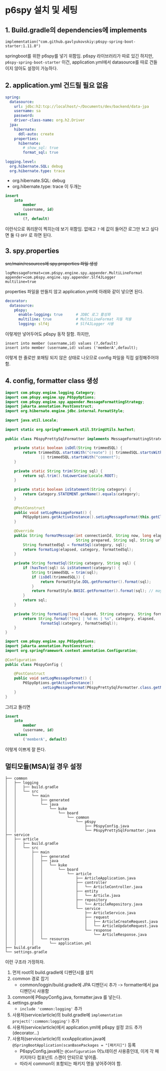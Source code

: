 # p6spy 설치 및 세팅

## 1. Build.gradle의 dependencies에 implements

```properties
implementation("com.github.gavlyukovskiy:p6spy-spring-boot-starter:1.11.0")
```

springboot를 위한 p6spy를 넣기 위함임.
p6spy 라이브러리가 따로 있긴 하지만, `p6spy-spring-boot-starter` 이건, application.yml에서 datasource를 따로 건들이지 않아도 설정이 가능하다.

## 2. application.yml 건드릴 필요 없음

```yml
spring:  
  datasource:  
    url: jdbc:h2:tcp://localhost/~/Documents/dev/backend/data-jpa  
    username: sa  
    password:  
    driver-class-name: org.h2.Driver  
  jpa:  
    hibernate:  
      ddl-auto: create  
    properties:  
      hibernate:  
        # show_sql: true  
        format_sql: true  
  
logging.level:  
  org.hibernate.SQL: debug  
  org.hibernate.type: trace
```

- org.hibernate.SQL: debug
- org.hibernate.type: trace
이 두개는

```sql
insert 
    into
        member
        (username, id) 
    values
        (?, default)
```

이런식으로 쿼리문이 찍히는데 보기 위함임. 없애고 `?` 에 값이 들어간 로그만 보고 싶다면 둘 다 `OFF` 로 하면 된다.

## 3. spy.properties

~~src/main/resources에 spy.properties 파일 생성~~

```properties
logMessageFormat=com.p6spy.engine.spy.appender.MultiLineFormat  
appender=com.p6spy.engine.spy.appender.Slf4JLogger  
multiline=true
```

properties 파일을 만들지 않고 application.yml에 아래와 같이 넣으면 된다.

```yml
decorator:  
  datasource:  
    p6spy:  
      enable-logging: true      # JDBC 로그 활성화  
      multiline: true           # MultiLineFormat 자동 적용  
      logging: slf4j            # Slf4JLogger 사용
```

이렇게만 넣어두어도 p6spy 동작 잘함. 하지만,

```
insert into member (username,id) values (?,default)
insert into member (username,id) values ('memberA',default);
```

이렇게 한 줄로만 포매팅 되지 않은 상태로 나오므로 config 파일을 직접 설정해주어야 함.

## 4. config, formatter class 생성

```java
import com.p6spy.engine.logging.Category;  
import com.p6spy.engine.spy.P6SpyOptions;  
import com.p6spy.engine.spy.appender.MessageFormattingStrategy;  
import jakarta.annotation.PostConstruct;  
import org.hibernate.engine.jdbc.internal.FormatStyle;  
  
import java.util.Locale;  
  
import static org.springframework.util.StringUtils.hasText;  
  
public class P6spyPrettySqlFormatter implements MessageFormattingStrategy {  
  
    private static boolean isDdl(String trimmedSQL) {  
        return trimmedSQL.startsWith("create") || trimmedSQL.startsWith("alter")  
                || trimmedSQL.startsWith("comment");  
    }  
  
    private static String trim(String sql) {  
        return sql.trim().toLowerCase(Locale.ROOT);  
    }  
  
    private static boolean isStatement(String category) {  
        return Category.STATEMENT.getName().equals(category);  
    }  
  
    @PostConstruct  
    public void setLogMessageFormat() {  
        P6SpyOptions.getActiveInstance().setLogMessageFormat(this.getClass().getName());  
    }  
  
    @Override  
    public String formatMessage(int connectionId, String now, long elapsed, String category,  
                                String prepared, String sql, String url) {  
        String formattedSql = formatSql(category, sql);  
        return formatLog(elapsed, category, formattedSql);  
    }  
  
    private String formatSql(String category, String sql) {  
        if (hasText(sql) && isStatement(category)) {  
            String trimmedSQL = trim(sql);  
            if (isDdl(trimmedSQL)) {  
                return FormatStyle.DDL.getFormatter().format(sql);  
            }  
            return FormatStyle.BASIC.getFormatter().format(sql); // maybe DML  
        }  
        return sql;  
    }  
  
    private String formatLog(long elapsed, String category, String formattedSql) {  
        return String.format("[%s] | %d ms | %s", category, elapsed,  
                formatSql(category, formattedSql));  
    }  
}
```

```java
import com.p6spy.engine.spy.P6SpyOptions;  
import jakarta.annotation.PostConstruct;  
import org.springframework.context.annotation.Configuration;  
  
@Configuration  
public class P6spyConfig {  
  
    @PostConstruct  
    public void setLogMessageFormat() {  
        P6SpyOptions.getActiveInstance()  
                .setLogMessageFormat(P6spyPrettySqlFormatter.class.getName());  
    }  
}
```

그리고 돌리면

```sql
insert      
    into
        member
        (username, id)      
    values
        ('memberA', default)
```

이렇게 이쁘게 잘 뜬다.

## 멀티모듈(MSA)일 경우 설정

```
├── common
│   ├── logging
│   │   ├── build.gradle
│   │   └── src
│   │       └── main
│   │           ├── generated
│   │           └── java
│   │               └── kuke
│   │                   └── board
│   │                       └── common
│   │                           └── p6spy
│   │                               ├── P6spyConfig.java
│   │                               └── P6spyPrettySqlFormatter.java
├── service
│   ├── article
│   │   ├── build.gradle
│   │   └── src
│   │       ├── main
│   │       │   ├── generated
│   │       │   ├── java
│   │       │   │   └── kuke
│   │       │   │       └── board
│   │       │   │           └── article
│   │       │   │               ├── ArticleApplication.java
│   │       │   │               ├── controller
│   │       │   │               │   └── ArticleController.java
│   │       │   │               ├── entity
│   │       │   │               │   └── Article.java
│   │       │   │               ├── repository
│   │       │   │               │   └── ArticleRepository.java
│   │       │   │               └── service
│   │       │   │                   ├── ArticleService.java
│   │       │   │                   ├── request
│   │       │   │                   │   ├── ArticleCreateRequest.java
│   │       │   │                   │   └── ArticleUpdateRequest.java
│   │       │   │                   └── response
│   │       │   │                       └── ArticleResponse.java
│   │       │   └── resources
│   │       │       └── application.yml
├── build.gradle
└── settings.gradle
```

이런 구조라 가정하자.
1. 먼저 root의 build.gradle에 디펜던시를 설치
2. common 경로 잡기
	- common/loggin/build.gradle에 JPA 디펜던시 추가 -> formatter에서 jpa 디펜던시 사용함
3. common에 P6spyConfig.java, formatter.java 를 넣는다.
4. settings.gradle
	- `include 'common:logging'` 추가
5. 사용처(service/article)의 build.gradle에 `implementation project(':common:logging')` 추가
6. 사용처(service/article)에서 application.yml에 p6spy 설정 코드 추가(decorator…)
7. 사용처(service/article)의 xxxApplication.java에 `@SpringBootApplication(scanBasePackages = "[패키지]")` 등록
	- P6spyConfig.java에는 `@Configuration` 어노테이션 사용중인데, 이게 각 패키지마다 컴포넌트 스캔이 안되므로 넣어줌.
	- 따라서 common이 포함되는 패키지 명을 넣어주어야 함.
